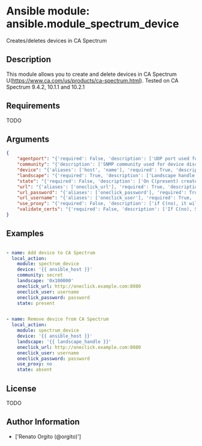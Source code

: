 # Ansible module: ansible.module_spectrum_device


Creates/deletes devices in CA Spectrum

## Description

This module allows you to create and delete devices in CA Spectrum U(https://www.ca.com/us/products/ca-spectrum.html).
Tested on CA Spectrum 9.4.2, 10.1.1 and 10.2.1

## Requirements

TODO

## Arguments

``` json
{
    "agentport": "{'required': False, 'description': ['UDP port used for SNMP discovery.'], 'default': 161}",
    "community": "{'description': ['SNMP community used for device discovery.', 'Required when C(state=present).']}",
    "device": "{'aliases': ['host', 'name'], 'required': True, 'description': ['IP address of the device.', 'If a hostname is given, it will be resolved to the IP address.']}",
    "landscape": "{'required': True, 'description': ['Landscape handle of the SpectroServer to which add or remove the device.']}",
    "state": "{'required': False, 'description': ['On C(present) creates the device when it does not exist.', 'On C(absent) removes the device when it exists.'], 'choices': ['present', 'absent'], 'default': 'present'}",
    "url": "{'aliases': ['oneclick_url'], 'required': True, 'description': ['HTTP, HTTPS URL of the Oneclick server in the form (http|https)://host.domain[:port]']}",
    "url_password": "{'aliases': ['oneclick_password'], 'required': True, 'description': ['Oneclick user password.']}",
    "url_username": "{'aliases': ['oneclick_user'], 'required': True, 'description': ['Oneclick user name.']}",
    "use_proxy": "{'required': False, 'description': ['if C(no), it will not use a proxy, even if one is defined in an environment variable on the target hosts.'], 'default': True, 'type': 'bool'}",
    "validate_certs": "{'required': False, 'description': ['If C(no), SSL certificates will not be validated. This should only be used on personally controlled sites using self-signed certificates.'], 'default': True, 'type': 'bool'}",
}
```

## Examples


``` yaml

- name: Add device to CA Spectrum
  local_action:
    module: spectrum_device
    device: '{{ ansible_host }}'
    community: secret
    landscape: '0x100000'
    oneclick_url: http://oneclick.example.com:8080
    oneclick_user: username
    oneclick_password: password
    state: present


- name: Remove device from CA Spectrum
  local_action:
    module: spectrum_device
    device: '{{ ansible_host }}'
    landscape: '{{ landscape_handle }}'
    oneclick_url: http://oneclick.example.com:8080
    oneclick_user: username
    oneclick_password: password
    use_proxy: no
    state: absent

```

## License

TODO

## Author Information
  - ['Renato Orgito (@orgito)']

